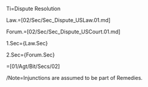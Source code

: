 Ti=Dispute Resolution

Law.=[02/Sec/Sec_Dispute_USLaw.01.md]

Forum.=[02/Sec/Sec_Dispute_USCourt.01.md]

1.Sec={Law.Sec}

2.Sec={Forum.Sec}

=[01/Agt/Bit/Secs/02]

/Note=Injunctions are assumed to be part of Remedies.